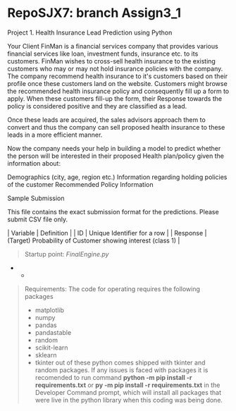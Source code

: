 # RepoSJX7: branch Assign3_1
Project 1. Health Insurance Lead Prediction using Python

Your Client FinMan is a financial services company that provides various financial services like loan, investment funds, insurance etc. to its customers. FinMan wishes to cross-sell health insurance to the existing customers who may or may not hold insurance policies with the company. The company recommend health insurance to it's customers based on their profile once these customers land on the website. Customers might browse the recommended health insurance policy and consequently fill up a form to apply. When these customers fill-up the form, their Response towards the policy is considered positive and they are classified as a lead.

Once these leads are acquired, the sales advisors approach them to convert and thus the company can sell proposed health insurance to these leads in a more efficient manner.

Now the company needs your help in building a model to predict whether the person will be interested in their proposed Health plan/policy given the information about:

Demographics (city, age, region etc.)
Information regarding holding policies of the customer
Recommended Policy Information

Sample Submission

This file contains the exact submission format for the predictions. Please submit CSV file only.

| Variable | Definition |
| ID | Unique Identifier for a row |
| Response | (Target) Probability of Customer showing interest (class 1) |


> Startup point: 
>  _FinalEngine.py_
- * 
> Requirements: The code for operating requires the following packages 
> - matplotlib
> - numpy
> - pandas
> - pandastable
> - random
> - scikit-learn
> - sklearn
> - tkinter
> out of these python comes shipped with tkinter and random packages. 
> If any issues is faced with packages it is recomended to 
> run command __python -m pip install -r requirements.txt__ or __py -m pip install -r requirements.txt__ in the Developer Command prompt,
> which will install all packages that were live in the python library when this coding was being done.